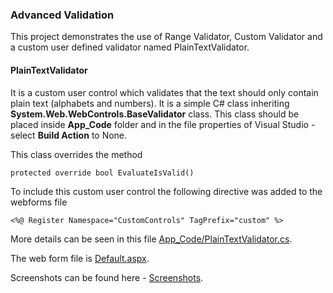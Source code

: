 ﻿### Advanced Validation
This project demonstrates the use of Range Validator, Custom Validator and a 
custom user defined validator named PlainTextValidator.

#### PlainTextValidator
It is a custom user control which validates that the text should only contain 
plain text (alphabets and numbers). It is a simple C# class inheriting **System.Web.WebControls.BaseValidator** class. 
This class should be placed inside **App_Code** folder and in the file properties 
of Visual Studio - select **Build Action** to None.

This class overrides the method 
        
    protected override bool EvaluateIsValid()

To include this custom user control the following directive was added to the 
webforms file

    <%@ Register Namespace="CustomControls" TagPrefix="custom" %>

More details can be seen in this file 
[App_Code/PlainTextValidator.cs](App_Code/PlainTextValidator.cs).

The web form file is [Default.aspx](Default.aspx).

Screenshots can be found here - [Screenshots](/AdvancedValidation/Screenshots/).
